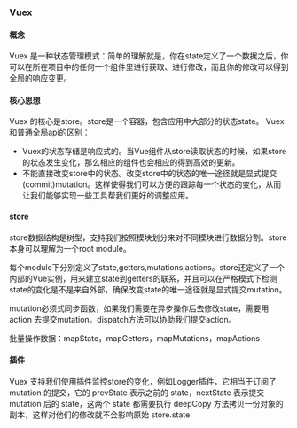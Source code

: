 ### Vuex

#### 概念
Vuex 是一种状态管理模式：简单的理解就是，你在state定义了一个数据之后，你可以在所在项目中的任何一个组件里进行获取、进行修改，而且你的修改可以得到全局的响应变更。

#### 核心思想

Vuex 的核心是store。store是一个容器，包含应用中大部分的状态state。 Vuex 和普通全局api的区别：
*  Vuex的状态存储是响应式的。当Vue组件从store读取状态的时候，如果store的状态发生变化，那么相应的组件也会相应的得到高效的更新。
* 不能直接改变store中的状态。改变store中的状态的唯一途径就是显式提交(commit)mutation。这样使得我们可以方便的跟踪每一个状态的变化，从而让我们能够实现一些工具帮我们更好的调整应用。

#### store
store数据结构是树型，支持我们按照模块划分来对不同模块进行数据分割。store本身可以理解为一个root module。

每个module下分别定义了state,getters,mutations,actions。store还定义了一个内部的Vue实例，用来建立state到getters的联系，并且可以在严格模式下检测state的变化是不是来自外部，确保改变state的唯一途径就是显式提交mutation。

mutation必须式同步函数，如果我们需要在异步操作后去修改state，需要用 action 去提交mutation。dispatch方法可以协助我们提交action。

批量操作数据：mapState，mapGetters，mapMutations，mapActions

#### 插件
Vuex 支持我们使用插件监控store的变化，例如Logger插件，它相当于订阅了 mutation 的提交，它的 prevState 表示之前的 state，nextState 表示提交 mutation 后的 state，这两个 state 都需要执行 deepCopy 方法拷贝一份对象的副本，这样对他们的修改就不会影响原始 store.state